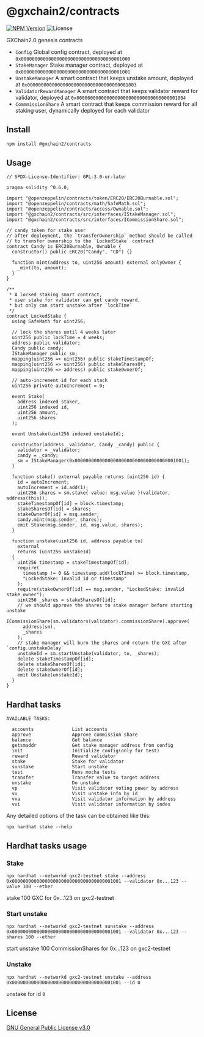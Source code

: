 # @gxchain2/contracts

[![NPM Version](https://img.shields.io/npm/v/@gxchain2/contracts)](https://www.npmjs.org/package/@gxchain2/contracts)
![License](https://img.shields.io/npm/l/@gxchain2/contracts)

GXChain2.0 genesis contracts

- `Config` Global config contract, deployed at `0x0000000000000000000000000000000000001000`
- `StakeManager` Stake manager contract, deployed at `0x0000000000000000000000000000000000001001`
- `UnstakeManager` A smart contract that keeps unstake amount, deployed at `0x0000000000000000000000000000000000001003`
- `ValidatorRewardManager` A smart contract that keeps validator reward for validator, deployed at `0x0000000000000000000000000000000000001004`
- `CommmissionShare` A smart contract that keeps commission reward for all staking user, dynamically deployed for each validator

## Install

```sh
npm install @gxchain2/contracts
```

## Usage

```solidity
// SPDX-License-Identifier: GPL-3.0-or-later

pragma solidity ^0.6.0;

import "@openzeppelin/contracts/token/ERC20/ERC20Burnable.sol";
import "@openzeppelin/contracts/math/SafeMath.sol";
import "@openzeppelin/contracts/access/Ownable.sol";
import "@gxchain2/contracts/src/interfaces/IStakeManager.sol";
import "@gxchain2/contracts/src/interfaces/ICommissionShare.sol";

// candy token for stake user
// after deployment, the `transferOwnership` method should be called
// to transfer ownership to the `LockedStake` contract
contract Candy is ERC20Burnable, Ownable {
  constructor() public ERC20("Candy", "CD") {}

  function mint(address to, uint256 amount) external onlyOwner {
    _mint(to, amount);
  }
}

/**
 * A locked staking smart contract,
 * user stake for validator can get candy reward,
 * but only can start unstake after `lockTime`
 */
contract LockedStake {
  using SafeMath for uint256;

  // lock the shares until 4 weeks later
  uint256 public lockTime = 4 weeks;
  address public validator;
  Candy public candy;
  IStakeManager public sm;
  mapping(uint256 => uint256) public stakeTimestampOf;
  mapping(uint256 => uint256) public stakeSharesOf;
  mapping(uint256 => address) public stakeOwnerOf;

  // auto-increment id for each stack
  uint256 private autoIncrement = 0;

  event Stake(
    address indexed staker,
    uint256 indexed id,
    uint256 amount,
    uint256 shares
  );

  event Unstake(uint256 indexed unstakeId);

  constructor(address _validator, Candy _candy) public {
    validator = _validator;
    candy = _candy;
    sm = IStakeManager(0x0000000000000000000000000000000000001001);
  }

  function stake() external payable returns (uint256 id) {
    id = autoIncrement;
    autoIncrement = id.add(1);
    uint256 shares = sm.stake{ value: msg.value }(validator, address(this));
    stakeTimestampOf[id] = block.timestamp;
    stakeSharesOf[id] = shares;
    stakeOwnerOf[id] = msg.sender;
    candy.mint(msg.sender, shares);
    emit Stake(msg.sender, id, msg.value, shares);
  }

  function unstake(uint256 id, address payable to)
    external
    returns (uint256 unstakeId)
  {
    uint256 timestamp = stakeTimestampOf[id];
    require(
      timestamp != 0 && timestamp.add(lockTime) >= block.timestamp,
      "LockedStake: invalid id or timestamp"
    );
    require(stakeOwnerOf[id] == msg.sender, "LockedStake: invalid stake owner");
    uint256 _shares = stakeSharesOf[id];
    // we should approve the shares to stake manager before starting unstake
    ICommissionShare(sm.validators(validator).commissionShare).approve(
      address(sm),
      _shares
    );
    // stake manager will burn the shares and return the GXC after `config.unstakeDelay`
    unstakeId = sm.startUnstake(validator, to, _shares);
    delete stakeTimestampOf[id];
    delete stakeSharesOf[id];
    delete stakeOwnerOf[id];
    emit Unstake(unstakeId);
  }
}

```

## Hardhat tasks

```
AVAILABLE TASKS:

  accounts              List accounts
  approve               Approve commission share
  balance               Get balance
  getsmaddr             Get stake manager address from config
  init                  Initialize config(only for test)
  reward                Reward validator
  stake                 Stake for validator
  sunstake              Start unstake
  test                  Runs mocha tests
  transfer              Transfer value to target address
  unstake               Do unstake
  vp                    Visit validator voting power by address
  vu                    Visit unstake info by id
  vva                   Visit validator information by address
  vvi                   Visit validator information by index
```

Any detailed options of the task can be obtained like this:

```
npx hardhat stake --help
```

## Hardhat tasks usage

### Stake

```
npx hardhat --networkd gxc2-testnet stake --address 0x0000000000000000000000000000000000001001 --validator 0x...123 --value 100 --ether
```

stake 100 GXC for 0x...123 on gxc2-testnet

### Start unstake

```
npx hardhat --networkd gxc2-testnet sunstake --address 0x0000000000000000000000000000000000001001 --validator 0x...123 --shares 100 --ether
```

start unstake 100 CommissionShares for 0x...123 on gxc2-testnet

### Unstake

```
npx hardhat --networkd gxc2-testnet unstake --address 0x0000000000000000000000000000000000001001 --id 0
```

unstake for id `0`

## License

[GNU General Public License v3.0](https://www.gnu.org/licenses/gpl-3.0.en.html)

